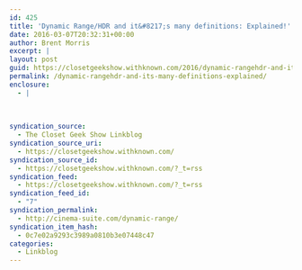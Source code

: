 ```yaml
---
id: 425
title: 'Dynamic Range/HDR and it&#8217;s many definitions: Explained!'
date: 2016-03-07T20:32:31+00:00
author: Brent Morris
excerpt: |
layout: post
guid: https://closetgeekshow.withknown.com/2016/dynamic-rangehdr-and-its-many-definitions-explained
permalink: /dynamic-rangehdr-and-its-many-definitions-explained/
enclosure:
  - |
    
    
    
syndication_source:
  - The Closet Geek Show Linkblog
syndication_source_uri:
  - https://closetgeekshow.withknown.com/
syndication_source_id:
  - https://closetgeekshow.withknown.com/?_t=rss
syndication_feed:
  - https://closetgeekshow.withknown.com/?_t=rss
syndication_feed_id:
  - "7"
syndication_permalink:
  - http://cinema-suite.com/dynamic-range/
syndication_item_hash:
  - 0c7e02a9293c3989a0810b3e07448c47
categories:
  - Linkblog
---
```

<div class="known-bookmark">
</div>